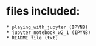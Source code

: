 # files included:
    * playing_with_jupyter (IPYNB)
    * jupyter_notebook_w2_1 (IPYNB)
    * README file (txt)





